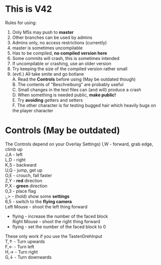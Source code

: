 # This is V42
Rules for using:  
1. Only M5s may push to __master__  
2. Other branches can be used by admins  
3. Admins only, no access restrictions (currently)  
4. master is sometimes uncompilable  
5. Has to be compiled, __no compiled version here__  
6. Some commits will crash, this is sometimes intended  
7. If uncompilable or crashing, use an older version  
8. Try keeping the size of the compiled version rather small  
9. (evtl.) All take smite and go botlane  
A. Read the __Controls__ before using (May be outdated though)  
B. The contents of "Beschreibung" are probably useful  
C. Small changes in the text files can (and will) produce a crash  
D. When something is needed public, __make public!__  
E. Try __avoiding__ getters and setters  
F. The other character is for testing bugged hair which heavily bugs on the player character

# Controls (May be outdated)
The Controls depend on your Overlay Settings)
I,W - forward, grab edge, climb up  
J,A - left  
L,D - right  
K,S - backward  
U,Q - jump, get up  
O,E - crouch, fall faster  
Z,Y - __red__ direction  
P,X - __green__ direction  
0,3 - place flag  
;,> - (hold) show some __settings__  
6,5 - switch to the __flying camera__  
Left Mouse - shoot the left thing forward  
- flying - increase the number of the faced block  
Right Mouse - shoot the right thing forward  
- flying - set the number of the faced block to 0  
  
These only work if you use the TastenDrehInput  
T,↑ - Turn upwards  
F,← - Turn left  
H,→ - Turn right  
G,↓ - Turn downwards
